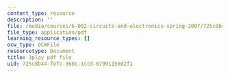 ```yaml
---
content_type: resource
description: ''
file: /media/courses/6-002-circuits-and-electronics-spring-2007/725c8b44fefc368c1ccd67991150d2f1_v6vqWasIHaw.pdf
file_type: application/pdf
learning_resource_types: []
ocw_type: OCWFile
resourcetype: Document
title: 3play pdf file
uid: 725c8b44-fefc-368c-1ccd-67991150d2f1
---
```

